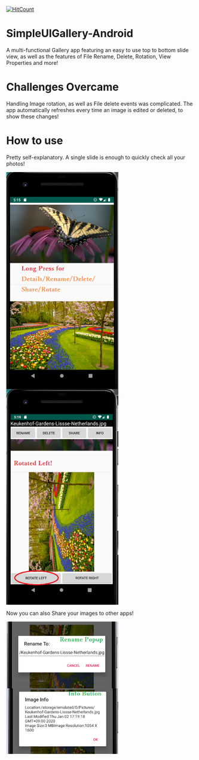 [![HitCount](http://hits.dwyl.com/parthnan/SimpleUIGallery-Android.svg)](http://hits.dwyl.com/parthnan/SimpleUIGallery-Android)
# SimpleUIGallery-Android
A multi-functional Gallery app featuring an easy to use top to bottom slide view, as well as the features of File Rename, Delete, Rotation, View Properties and more!

# Challenges Overcame
Handling Image rotation, as well as File delete events was complicated. The app automatically refreshes every time an image is edited or deleted, to show these changes!

# How to use
Pretty self-explanatory. A single slide is enough to quickly check all your photos! 

<img src="https://raw.githubusercontent.com/parthnan/SimpleUIGallery-Android/master/images/galleryhome.png" width="300px" align="middle">      　　　　　　　<img src="https://raw.githubusercontent.com/parthnan/SimpleUIGallery-Android/master/images/rotated.png" width="300px" align="middle">

Now you can also Share your images to other apps!

<img src="https://raw.githubusercontent.com/parthnan/SimpleUIGallery-Android/master/images/rename.png" width="300px" align="middle">      　　　　　　　<img src="https://raw.githubusercontent.com/parthnan/SimpleUIGallery-Android/master/images/imginfo.png" width="300px" align="middle">


